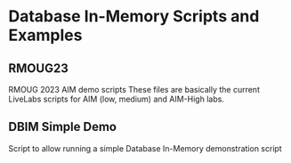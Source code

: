 # Database In-Memory Scripts and Examples

## RMOUG23

RMOUG 2023 AIM demo scripts
These files are basically the current LiveLabs scripts for AIM (low, medium) and AIM-High labs.

## DBIM Simple Demo

Script to allow running a simple Database In-Memory demonstration script

